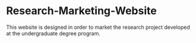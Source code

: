 # Research-Marketing-Website
This website is designed in order to market the research project developed at the undergraduate degree program.
